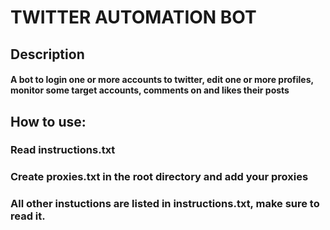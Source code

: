 # TWITTER AUTOMATION BOT

## Description
#### A bot to login one or more accounts to twitter, edit one or more profiles, monitor some target accounts, comments on and likes their posts

## How to use:
### Read instructions.txt
### Create proxies.txt in the root directory and add your proxies
### All other instuctions are listed in instructions.txt, make sure to read it.